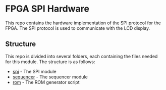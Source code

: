 # FPGA SPI Hardware

This repo contains the hardware implementation of the SPI protocol for the FPGA. The SPI protocol is used to communicate with the LCD display.

## Structure
This repo is divided into several folders, each containing the files needed for this module.
The structure is as follows:
- [spi](spi/) - The SPI module
- [sequencer](sequencer/) - The sequencer module
- [rom](rom/) - The ROM generator script
